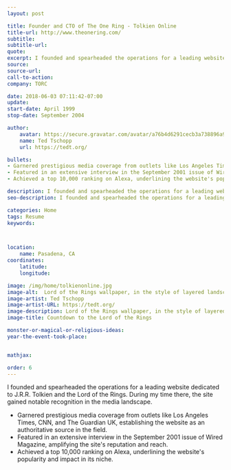 ```yaml
---
layout: post

title: Founder and CTO of The One Ring - Tolkien Online
title-url: http://www.theonering.com/
subtitle:
subtitle-url:
quote:
excerpt: I founded and spearheaded the operations for a leading website dedicated to J.R.R. Tolkien and the Lord of the Rings. During my time there, the site gained notable recognition in the media landscape.
source:
source-url:
call-to-action:
company: TORC

date: 2018-06-03 07:11:42-07:00
update:
start-date: April 1999
stop-date: September 2004 

author:
    avatar: https://secure.gravatar.com/avatar/a76b4d6291cecb3a738896a971bfb903?s=512&d=mp&r=g
    name: Ted Tschopp
    url: https://tedt.org/

bullets:
- Garnered prestigious media coverage from outlets like Los Angeles Times, CNN, and The Guardian UK, establishing the website as an authoritative source in the field.
- Featured in an extensive interview in the September 2001 issue of Wired Magazine, amplifying the site's reputation and reach.
- Achieved a top 10,000 ranking on Alexa, underlining the website's popularity and impact in its niche.

description: I founded and spearheaded the operations for a leading website dedicated to J.R.R. Tolkien and the Lord of the Rings. During my time there, the site gained notable recognition in the media landscape.
seo-description: I founded and spearheaded the operations for a leading website dedicated to J.R.R. Tolkien and the Lord of the Rings. During my time there, the site gained notable recognition in the media landscape.

categories: Home
tags: Resume
keywords:



location: 
    name: Pasadena, CA
coordinates:
    latitude:
    longitude:

image: /img/home/tolkienonline.jpg
image-alt:  Lord of the Rings wallpaper, in the style of layered landscapes, meticulously crafted scenes, dark and brooding, photo collage landscapes
image-artist: Ted Tschopp
image-artist-URL: https://tedt.org/
image-description: Lord of the Rings wallpaper, in the style of layered landscapes, meticulously crafted scenes, dark and brooding, photo collage landscapes
image-title: Countdown to the Lord of the Rings

monster-or-magical-or-religious-ideas:
year-the-event-took-place:


mathjax:

order: 6
---
```


I founded and spearheaded the operations for a leading website dedicated to J.R.R. Tolkien and the Lord of the Rings. During my time there, the site gained notable recognition in the media landscape.

- Garnered prestigious media coverage from outlets like Los Angeles Times, CNN, and The Guardian UK, establishing the website as an authoritative source in the field.
- Featured in an extensive interview in the September 2001 issue of Wired Magazine, amplifying the site's reputation and reach.
- Achieved a top 10,000 ranking on Alexa, underlining the website's popularity and impact in its niche.
